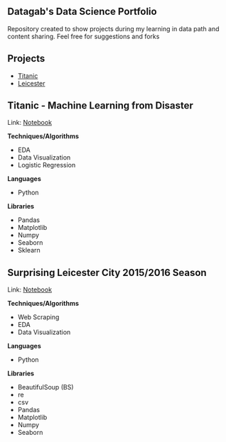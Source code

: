 ## Datagab's Data Science Portfolio
Repository created to show projects during my learning in data path and content sharing. Feel free for suggestions and forks

## Projects
* [Titanic](#Titanic---Machine-Learning-from-Disaster)
* [Leicester](#Surprising-Leicester-City-2015/2016-Season)

## Titanic - Machine Learning from Disaster

Link: [Notebook](https://github.com/datagab/DataScience/blob/master/Projetos/titanic/analise.ipynb)

**Techniques/Algorithms**
* EDA
* Data Visualization
* Logistic Regression

**Languages** 
* Python

**Libraries**
* Pandas
* Matplotlib
* Numpy
* Seaborn
* Sklearn

## Surprising Leicester City 2015/2016 Season
Link: [Notebook](https://github.com/datagab/DataScience/blob/master/projetos/leicester/Surprising%20%20Leicester%20City%20Season.ipynb)

**Techniques/Algorithms** 
* Web Scraping
* EDA
* Data Visualization

**Languages**
* Python

**Libraries**
* BeautifulSoup (BS)
* re
* csv
* Pandas
* Matplotlib
* Numpy
* Seaborn


